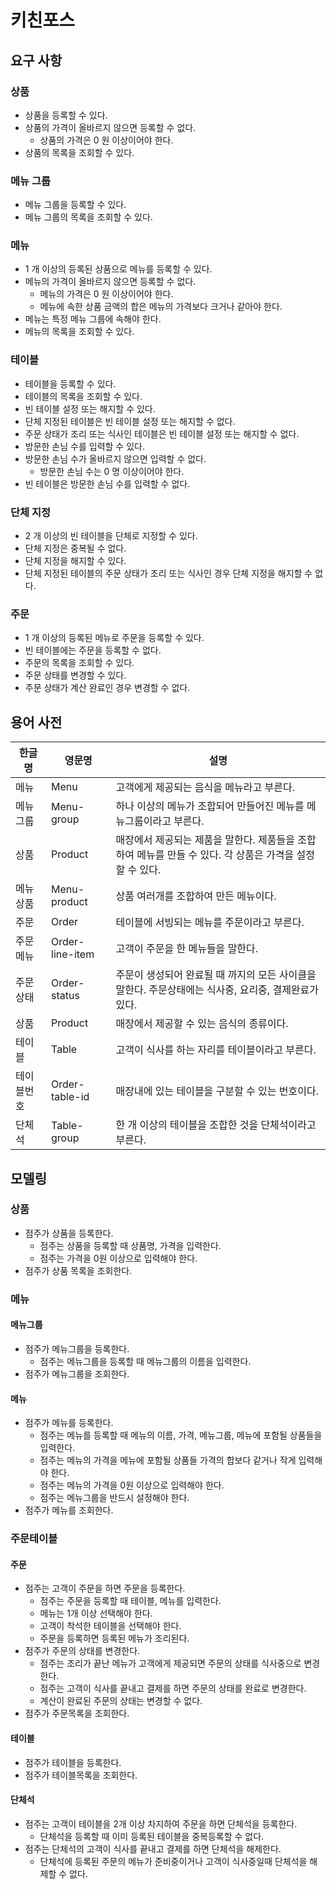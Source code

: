 # 키친포스

## 요구 사항

### 상품

* 상품을 등록할 수 있다.
* 상품의 가격이 올바르지 않으면 등록할 수 없다.
    * 상품의 가격은 0 원 이상이어야 한다.
* 상품의 목록을 조회할 수 있다.

### 메뉴 그룹

* 메뉴 그룹을 등록할 수 있다.
* 메뉴 그룹의 목록을 조회할 수 있다.

### 메뉴

* 1 개 이상의 등록된 상품으로 메뉴를 등록할 수 있다.
* 메뉴의 가격이 올바르지 않으면 등록할 수 없다.
    * 메뉴의 가격은 0 원 이상이어야 한다.
    * 메뉴에 속한 상품 금액의 합은 메뉴의 가격보다 크거나 같아야 한다.
* 메뉴는 특정 메뉴 그룹에 속해야 한다.
* 메뉴의 목록을 조회할 수 있다.

### 테이블

* 테이블을 등록할 수 있다.
* 테이블의 목록을 조회할 수 있다.
* 빈 테이블 설정 또는 해지할 수 있다.
* 단체 지정된 테이블은 빈 테이블 설정 또는 해지할 수 없다.
* 주문 상태가 조리 또는 식사인 테이블은 빈 테이블 설정 또는 해지할 수 없다.
* 방문한 손님 수를 입력할 수 있다.
* 방문한 손님 수가 올바르지 않으면 입력할 수 없다.
    * 방문한 손님 수는 0 명 이상이어야 한다.
* 빈 테이블은 방문한 손님 수를 입력할 수 없다.

### 단체 지정

* 2 개 이상의 빈 테이블을 단체로 지정할 수 있다.
* 단체 지정은 중복될 수 없다.
* 단체 지정을 해지할 수 있다.
* 단체 지정된 테이블의 주문 상태가 조리 또는 식사인 경우 단체 지정을 해지할 수 없다.

### 주문

* 1 개 이상의 등록된 메뉴로 주문을 등록할 수 있다.
* 빈 테이블에는 주문을 등록할 수 없다.
* 주문의 목록을 조회할 수 있다.
* 주문 상태를 변경할 수 있다.
* 주문 상태가 계산 완료인 경우 변경할 수 없다.

## 용어 사전

| 한글명 | 영문명 | 설명 |
| --- | --- | --- |
|메뉴|Menu|고객에게 제공되는 음식을 메뉴라고 부른다.|
|메뉴그룹|Menu-group|하나 이상의 메뉴가 조합되어 만들어진 메뉴를 메뉴그룹이라고 부른다.|
|상품|Product|매장에서 제공되는 제품을 말한다. 제품들을 조합하여 메뉴를 만들 수 있다. 각 상품은 가격을 설정할 수 있다.|
|메뉴상품|Menu-product|상품 여러개를 조합하여 만든 메뉴이다.|
|주문|Order|테이블에 서빙되는 메뉴를 주문이라고 부른다.|
|주문메뉴|Order-line-item|고객이 주문을 한 메뉴들을 말한다.|
|주문상태|Order-status|주문이 생성되어 완료될 때 까지의 모든 사이클을 말한다. 주문상태에는 식사중, 요리중, 결제완료가 있다.| 
|상품|Product|매장에서 제공할 수 있는 음식의 종류이다.|
|테이블|Table|고객이 식사를 하는 자리를 테이블이라고 부른다.|
|테이블번호|Order-table-id|매장내에 있는 테이블을 구분할 수 있는 번호이다.|
|단체석|Table-group|한 개 이상의 테이블을 조합한 것을 단체석이라고 부른다.|

## 모델링

### 상품

* 점주가 상품을 등록한다.
  * 점주는 상품을 등록할 때 상품명, 가격을 입력한다.
  * 점주는 가격을 0원 이상으로 입력해야 한다.
* 점주가 상품 목록을 조회한다.

### 메뉴

#### 메뉴그룹

* 점주가 메뉴그룹을 등록한다.
  * 점주는 메뉴그룹을 등록할 때 메뉴그룹의 이름을 입력한다.
* 점주가 메뉴그룹을 조회한다.

#### 메뉴

* 점주가 메뉴를 등록한다.
  * 점주는 메뉴를 등록할 때 메뉴의 이름, 가격, 메뉴그룹, 메뉴에 포함될 상품들을 입력한다.
  * 점주는 메뉴의 가격을 메뉴에 포함될 상품들 가격의 합보다 같거나 작게 입력해야 한다.
  * 점주는 메뉴의 가격을 0원 이상으로 입력해야 한다.
  * 점주는 메뉴그룹을 반드시 설정해야 한다.
* 점주가 메뉴를 조회한다.

### 주문테이블

#### 주문

* 점주는 고객이 주문을 하면 주문을 등록한다.
  * 점주는 주문을 등록할 때 테이블, 메뉴를 입력한다.
  * 메뉴는 1개 이상 선택해야 한다.
  * 고객이 착석한 테이블을 선택해야 한다.
  * 주문을 등록하면 등록된 메뉴가 조리된다.
* 점주가 주문의 상태를 변경한다.
  * 점주는 조리가 끝난 메뉴가 고객에게 제공되면 주문의 상태를 식사중으로 변경한다. 
  * 점주는 고객이 식사를 끝내고 결제를 하면 주문의 상태를 완료로 변경한다.
  * 계산이 완료된 주문의 상태는 변경할 수 없다.
* 점주가 주문목록을 조회한다.

#### 테이블

* 점주가 테이블을 등록한다.
* 점주가 테이블목록을 조회한다.

#### 단체석

* 점주는 고객이 테이블을 2개 이상 차지하여 주문을 하면 단체석을 등록한다.
  * 단체석을 등록할 때 이미 등록된 테이블을 중복등록할 수 없다.
* 점주는 단체석의 고객이 식사를 끝내고 결제를 하면 단체석을 해제한다.
  * 단체석에 등록된 주문의 메뉴가 준비중이거나 고객이 식사중일때 단체석을 해제할 수 없다. 
